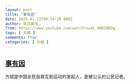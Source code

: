 ```yaml
---
layout: post
title: "事有因"
date: 2025-01-23T09:54:29.000Z
author: 武汉直击
from: https://www.youtube.com/watch?v=XL_0BD3QKOg
tags: [ 方斌 ]
comments: True
categories: [ 方斌 ]
---
```

<!--1737626069000-->
[事有因](https://www.youtube.com/watch?v=XL_0BD3QKOg)
------

<div>
方斌是中国全民自救互助运动的发起人，是被公认的公民记者。
</div>
